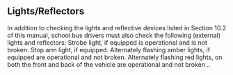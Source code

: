 ## Lights/Reflectors
In addition to checking the lights and reflective devices listed in Section 10.2 of this manual, school bus drivers must also check the following (external) lights and reflectors: Strobe light, if equipped is operational and is not broken. Stop arm light, if equipped.
Alternately flashing amber lights, if equipped are operational and not broken. Alternately flashing red lights, on both the front and back of the vehicle are operational and not broken ..